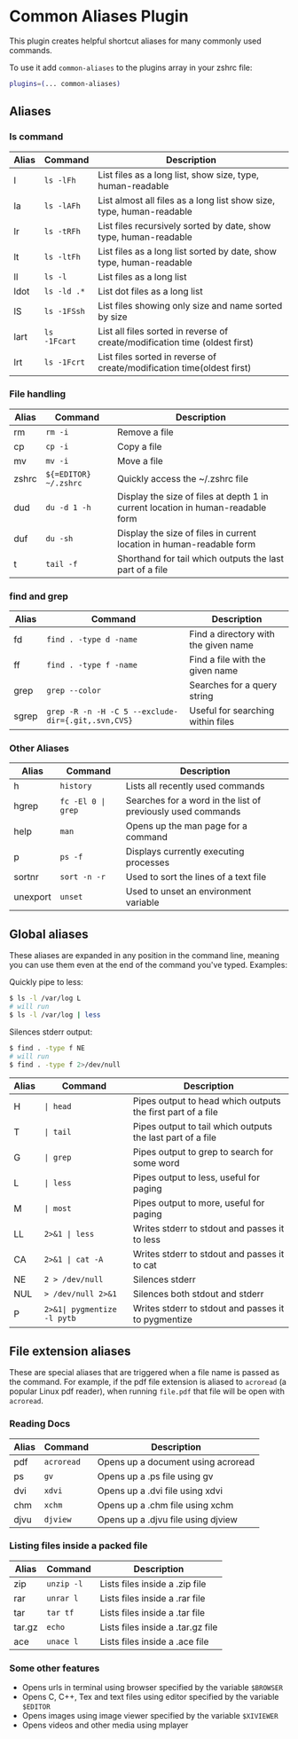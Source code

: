 # Common Aliases Plugin

This plugin creates helpful shortcut aliases for many commonly used commands.

To use it add `common-aliases` to the plugins array in your zshrc file:

```zsh
plugins=(... common-aliases)
```

## Aliases

### ls command

| Alias | Command       | Description                                                                    |
|-------|---------------|--------------------------------------------------------------------------------|
| l     | `ls -lFh`     | List files as a long list, show size, type, human-readable                     |
| la    | `ls -lAFh`    | List almost all files as a long list show size, type, human-readable           |
| lr    | `ls -tRFh`    | List files recursively sorted by date, show type, human-readable               |
| lt    | `ls -ltFh`    | List files as a long list sorted by date, show type, human-readable            |
| ll    | `ls -l`       | List files as a long list                                                      |
| ldot  | `ls -ld .*`   | List dot files as a long list                                                  |
| lS    | `ls -1FSsh`   | List files showing only size and name sorted by size                           |
| lart  | `ls -1Fcart`  | List all files sorted in reverse of create/modification time (oldest first)    |
| lrt   | `ls -1Fcrt`   | List files sorted in reverse of create/modification time(oldest first)         |

### File handling

| Alias | Command               | Description                                                                        |
|-------|-----------------------|------------------------------------------------------------------------------------|
| rm    | `rm -i`               | Remove a file                                                                      |
| cp    | `cp -i`               | Copy a file                                                                        |
| mv    | `mv -i`               | Move a file                                                                        |
| zshrc | `${=EDITOR} ~/.zshrc` | Quickly access the ~/.zshrc file                                                   |
| dud   | `du -d 1 -h`          | Display the size of files at depth 1 in current location in human-readable form    |
| duf   | `du -sh`              | Display the size of files in current location in human-readable form               |
| t     | `tail -f`             | Shorthand for tail which outputs the last part of a file                           |

### find and grep

| Alias | Command                                             | Description                             |
|-------|-----------------------------------------------------|-----------------------------------------|
| fd    | `find . -type d -name`                              | Find a directory with the given name    |
| ff    | `find . -type f -name`                              | Find a file with the given name         |
| grep  | `grep --color`                                      | Searches for a query string             |
| sgrep | `grep -R -n -H -C 5 --exclude-dir={.git,.svn,CVS}`  | Useful for searching within files       |

### Other Aliases

| Alias     | Command             | Description                                                 |
|-----------|---------------------|-------------------------------------------------------------|
| h         | `history`           | Lists all recently used commands                            |
| hgrep     | `fc -El 0 \| grep`  | Searches for a word in the list of previously used commands |
| help      | `man`               | Opens up the man page for a command                         |
| p         | `ps -f`             | Displays currently executing processes                      |
| sortnr    | `sort -n -r`        | Used to sort the lines of a text file                       |
| unexport  | `unset`             | Used to unset an environment variable                       |

## Global aliases

These aliases are expanded in any position in the command line, meaning you can use them even at the
end of the command you've typed. Examples:

Quickly pipe to less:
```zsh
$ ls -l /var/log L
# will run
$ ls -l /var/log | less
```
Silences stderr output:
```zsh
$ find . -type f NE
# will run
$ find . -type f 2>/dev/null
```

| Alias | Command                     | Description                                                 |
|-------|-----------------------------|-------------------------------------------------------------| 
| H     | `\| head`                   | Pipes output to head which outputs the first part of a file |
| T     | `\| tail`                   | Pipes output to tail which outputs the last part of a file  |
| G     | `\| grep`                   | Pipes output to grep to search for some word                |
| L     | `\| less`                   | Pipes output to less, useful for paging                     |
| M     | `\| most`                   | Pipes output to more, useful for paging                     |
| LL    | `2>&1 \| less`              | Writes stderr to stdout and passes it to less               |
| CA    | `2>&1 \| cat -A`            | Writes stderr to stdout and passes it to cat                |
| NE    | `2 > /dev/null`             | Silences stderr                                             |
| NUL   | `> /dev/null 2>&1`          | Silences both stdout and stderr                             |
| P     | `2>&1\| pygmentize -l pytb` | Writes stderr to stdout and passes it to pygmentize         |

## File extension aliases

These are special aliases that are triggered when a file name is passed as the command. For example,
if the pdf file extension is aliased to `acroread` (a popular Linux pdf reader), when running `file.pdf`
that file will be open with `acroread`.

### Reading Docs

| Alias | Command     | Description                         |
|-------|-------------|-------------------------------------|
| pdf   | `acroread`  | Opens up a document using acroread  |
| ps    | `gv`        | Opens up a .ps file using gv        |
| dvi   | `xdvi`      | Opens up a .dvi file using xdvi     | 
| chm   | `xchm`      | Opens up a .chm file using xchm     |
| djvu  | `djview`    | Opens up a .djvu file using djview  |

### Listing files inside a packed file

| Alias   | Command     | Description                         |
|---------|-------------|-------------------------------------|
| zip     | `unzip -l`  | Lists files inside a .zip file      |
| rar     | `unrar l`   | Lists files inside a .rar file      |
| tar     | `tar tf`    | Lists files inside a .tar file      |
| tar.gz  | `echo`      | Lists files inside a .tar.gz file   |
| ace     | `unace l`   | Lists files inside a .ace file      |

### Some other features

- Opens urls in terminal using browser specified by the variable `$BROWSER`
- Opens C, C++, Tex and text files using editor specified by the variable `$EDITOR`
- Opens images using image viewer specified by the variable `$XIVIEWER`
- Opens videos and other media using mplayer
